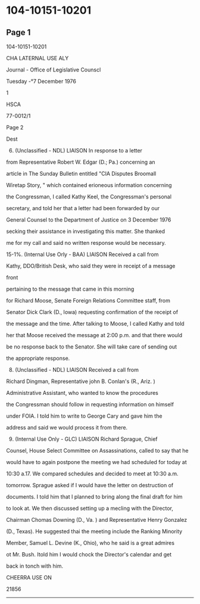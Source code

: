 # 104-10151-10201

## Page 1

104-10151-10201

CHA LATERNAL USE ALY

Journal - Office of Legislative Counscl

Tuesday -°7 December 1976

1

HSCA

77-0012/1

Page 2

Dest

6. (Unclassified - NDL) LIAISON In response to a letter

from Representative Robert W. Edgar (D.; Pa.) concerning an

article in The Sunday Bulletin entitled "CIA Disputes Broomall

Wiretap Story, " which contained erioneous information concerning

the Congressman, I called Kathy Keel, the Congressman's personal

secretary, and told her that a letter had been forwarded by our

General Counsel to the Department of Justice on 3 December 1976

secking their assistance in investigating this matter. She thanked

me for my call and said no written response would be necessary.

15-1%. (Internal Use Orly - BAA) LIAISON Received a call from

Kathy, DDO/British Desk, who said they were in receipt of a message

front

pertaining to the message that came in this morning

for Richard Moose, Senate Foreign Relations Committee staff, from

Senator Dick Clark (D., Iowa) requesting confirmation of the receipt of

the message and the time. After talking to Moose, I called Kathy and told

her that Moose received the message at 2:00 p.m. and that there would

be no response back to the Senator. She will take care of sending out

the appropriate response.

8. (Unclassified - NDL) LIAISON Received a call from

Richard Dingman, Representative john B. Conlan's (R., Ariz. )

Administrative Assistant, who wanted to know the procedures

the Congressman should follow in requesting information on himself

under FOIA. I told him to write to George Cary and gave him the

address and said we would process it from there.

9. (Internal Use Only - GLC) LIAISON Richard Sprague, Chief

Counsel, House Select Committee on Assassinations, called to say that he

would have to again postpone the meeting we had scheduled for today at

10:30 a.17. We compared schedules and decided to meet at 10:30 a.m.

tomorrow. Sprague asked if I would have the letter on destruction of

documents. I told him that I planned to bring along the final draft for him

to look at. We then discussed setting up a mecling with the Director,

Chairman Chomas Downing (D., Va. ) and Representative Henry Gonzalez

(D., Texas). He suggested thai the meeting include the Ranking Minority

Member, Samuel L. Devine (K., Ohio), who he said is a great admires

ot Mr. Bush. Itold him I would chock the Director's calendar and get

back in tonch with him.

CHEERRA USE ON

21856

---

